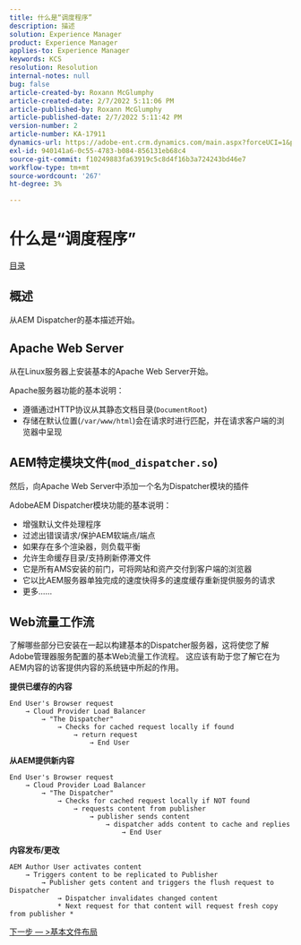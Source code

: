 ```yaml
---
title: 什么是“调度程序”
description: 描述
solution: Experience Manager
product: Experience Manager
applies-to: Experience Manager
keywords: KCS
resolution: Resolution
internal-notes: null
bug: false
article-created-by: Roxann McGlumphy
article-created-date: 2/7/2022 5:11:06 PM
article-published-by: Roxann McGlumphy
article-published-date: 2/7/2022 5:11:42 PM
version-number: 2
article-number: KA-17911
dynamics-url: https://adobe-ent.crm.dynamics.com/main.aspx?forceUCI=1&pagetype=entityrecord&etn=knowledgearticle&id=35d146ef-3888-ec11-93b0-0022480837ff
exl-id: 940141a6-0c55-4783-b084-856131eb68c4
source-git-commit: f10249883fa63919c5c8d4f16b3a724243bd46e7
workflow-type: tm+mt
source-wordcount: '267'
ht-degree: 3%

---
```



# 什么是“调度程序”

[目录](https://experienceleague.adobe.com/docs/experience-cloud-kcs/kbarticles/KA-17490.html)

## 概述

从AEM Dispatcher的基本描述开始。

## Apache Web Server

从在Linux服务器上安装基本的Apache Web Server开始。

Apache服务器功能的基本说明：

- 遵循通过HTTP协议从其静态文档目录(`DocumentRoot`)
- 存储在默认位置(`/var/www/html`)会在请求时进行匹配，并在请求客户端的浏览器中呈现




## AEM特定模块文件(`mod_dispatcher.so`)

然后，向Apache Web Server中添加一个名为Dispatcher模块的插件

AdobeAEM Dispatcher模块功能的基本说明：

- 增强默认文件处理程序
- 过滤出错误请求/保护AEM软端点/端点
- 如果存在多个渲染器，则负载平衡
- 允许生命缓存目录/支持刷新停滞文件
- 它是所有AMS安装的前门，可将网站和资产交付到客户端的浏览器
- 它以比AEM服务器单独完成的速度快得多的速度缓存重新提供服务的请求
- 更多……

## Web流量工作流

了解哪些部分已安装在一起以构建基本的Dispatcher服务器，这将使您了解Adobe管理器服务配置的基本Web流量工作流程。
这应该有助于您了解它在为AEM内容的访客提供内容的系统链中所起的作用。

<b>提供已缓存的内容</b>

```
End User's Browser request 
    → Cloud Provider Load Balancer 
        → "The Dispatcher" 
            → Checks for cached request locally if found 
                → return request 
                    → End User
```

<b>从AEM提供新内容</b>

```
End User's Browser request 
    → Cloud Provider Load Balancer 
        → "The Dispatcher" 
            → Checks for cached request locally if NOT found 
                → requests content from publisher 
                    → publisher sends content 
                        → dispatcher adds content to cache and replies 
                            → End User
```

<b>内容发布/更改</b>

```
AEM Author User activates content 
    → Triggers content to be replicated to Publisher 
        → Publisher gets content and triggers the flush request to Dispatcher 
            → Dispatcher invalidates changed content 
            * Next request for that content will request fresh copy from publisher *
```

[下一步 — >基本文件布局](https://experienceleague.adobe.com/docs/experience-cloud-kcs/kbarticles/KA-17502.html)